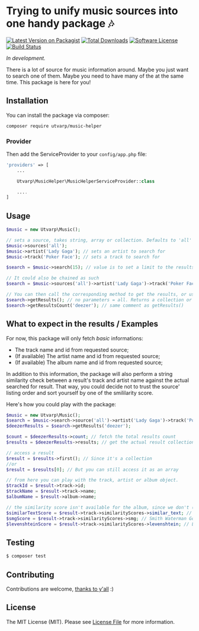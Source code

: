 # Trying to unify music sources into one handy package 🎶

[![Latest Version on Packagist](https://img.shields.io/packagist/v/utvarp/music-helper.svg?style=flat-square)](https://packagist.org/packages/utvarp/music-helper)
[![Total Downloads](https://img.shields.io/packagist/dt/utvarp/music-helper.svg?style=flat-square)](https://packagist.org/packages/utvarp/music-helper)
[![Software License](https://img.shields.io/badge/license-MIT-brightgreen.svg?style=flat-square)](LICENSE.md)
[![Build Status](https://img.shields.io/travis/utvarp/music-helper/master.svg?style=flat-square)](https://travis-ci.org/utvarp/music-helper)

*In development.*

There is a lot of source for music information around. Maybe you just want to search one of them. Maybe you need to have many of the at the same time. This package is here for you!

## Installation

You can install the package via composer:

```bash
composer require utvarp/music-helper
```

### Provider

Then add the ServiceProvider to your `config/app.php` file:

```php
'providers' => [
    ...

    Utvarp\MusicHelper\MusicHelperServiceProvider::class

    ....
]
```

## Usage

```php
$music = new Utvarp\Music();

// sets a source, takes string, array or collection. Defaults to 'all' if no parameters.
$music->sources('all');
$music->artist('Lady Gaga'); // sets an artist to search for
$music->track('Poker Face'); // sets a track to search for

$search = $music->search(15); // value is to set a limit to the results. Default is 25.

// It could also be chained as such
$search = $music->sources('all')->artist('Lady Gaga')->track('Poker Face')->search(15);

// You can then call the corresponding method to get the results, or use $search direcly
$search->getResults(); // no parameters = all. Returns a collection or the requested value
$search->getResultsCount('deezer'); // same comment as getResults()
```

## What to expect in the results / Examples

For now, this package will only fetch _basic_ informations:

- The track name and id from requested source; 
- (If available) The artist name and id from requested source;
- (If available) The album name and id from requested source;

In addition to this information, the package will also perform a string similarity check between a result's track and artist name against the actual searched for result. That way, you could decide not to trust the source' listing order and sort yourself by one of the smililarity score.

Here's how you could play with the package:

```php
$music = new Utvarp\Music();
$search = $music->search->source('all')->artist('Lady Gaga')->track('Poker Face')->search(15);
$deezerResults = $search->getResults('deezer');

$count = $deezerResults->count; // fetch the total results count
$results = $deezerResults->results; // get the actual result collection

// access a result
$result = $results->first(); // Since it's a collection
//or
$result = $results[0]; // But you can still access it as an array

// from here you can play with the track, artist or album object.
$trackId = $result->track->id;
$trackName = $result->track->name;
$albumName = $result->album->name;

// the similarity score isn't available for the album, since we don't (yet?) search by album
$similarTextScore = $result->track->similarityScores->similar_text; // maximum score of 100.0
$smgScore = $result->track->similarityScores->smg; // Smith Waterman Gotoh score, maximum of 1.0
$levenshteinScore = $result->track->similarityScores->levenshtein; // Levenshtein score, maximum of 1

```

## Testing

```bash
$ composer test
```

## Contributing

Contributions are welcome, [thanks to y'all](https://github.com/utvarp/music-helper/graphs/contributors) :)

## License

The MIT License (MIT). Please see [License File](LICENSE.md) for more information.
